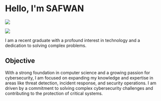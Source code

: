 # Hello, I'm SAFWAN     

<a href="https://www.linkedin.com/in/mohammedsafwanm/"><img src="https://img.shields.io/badge/-LinkedIn-0072b1?&style=for-the-badge&logo=linkedin&logoColor=white" /></a>

<a href="https://github.com/sa7wan16/Portfolio"><img src="https://img.shields.io/badge/-Portfolio-0072b1?&style=for-the-badge&logo=codepen&logoColor=white" /></a>

I am a recent graduate with a profound interest in technology and a dedication to solving complex problems.

## Objective


With a strong foundation in computer science and a growing passion for cybersecurity, I am focused on expanding my knowledge and expertise in areas like threat detection, incident response, and security operations. I am driven by a commitment to solving complex cybersecurity challenges and contributing to the protection of critical systems.
